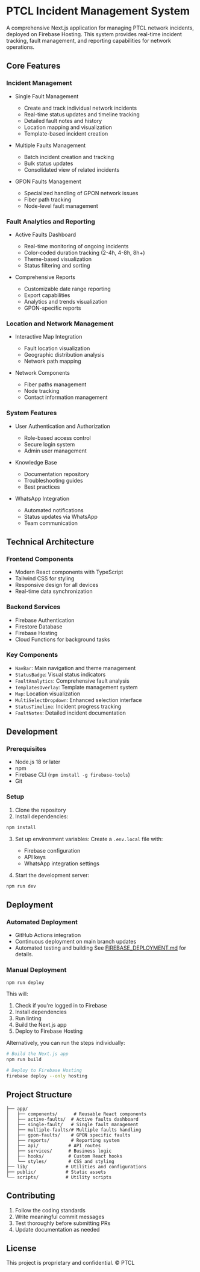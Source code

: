 # PTCL Incident Management System

A comprehensive Next.js application for managing PTCL network incidents, deployed on Firebase Hosting. This system provides real-time incident tracking, fault management, and reporting capabilities for network operations.

## Core Features

### Incident Management
- Single Fault Management
  - Create and track individual network incidents
  - Real-time status updates and timeline tracking
  - Detailed fault notes and history
  - Location mapping and visualization
  - Template-based incident creation

- Multiple Faults Management
  - Batch incident creation and tracking
  - Bulk status updates
  - Consolidated view of related incidents

- GPON Faults Management
  - Specialized handling of GPON network issues
  - Fiber path tracking
  - Node-level fault management

### Fault Analytics and Reporting
- Active Faults Dashboard
  - Real-time monitoring of ongoing incidents
  - Color-coded duration tracking (2-4h, 4-8h, 8h+)
  - Theme-based visualization
  - Status filtering and sorting

- Comprehensive Reports
  - Customizable date range reporting
  - Export capabilities
  - Analytics and trends visualization
  - GPON-specific reports

### Location and Network Management
- Interactive Map Integration
  - Fault location visualization
  - Geographic distribution analysis
  - Network path mapping

- Network Components
  - Fiber paths management
  - Node tracking
  - Contact information management

### System Features
- User Authentication and Authorization
  - Role-based access control
  - Secure login system
  - Admin user management

- Knowledge Base
  - Documentation repository
  - Troubleshooting guides
  - Best practices

- WhatsApp Integration
  - Automated notifications
  - Status updates via WhatsApp
  - Team communication

## Technical Architecture

### Frontend Components
- Modern React components with TypeScript
- Tailwind CSS for styling
- Responsive design for all devices
- Real-time data synchronization

### Backend Services
- Firebase Authentication
- Firestore Database
- Firebase Hosting
- Cloud Functions for background tasks

### Key Components
- `NavBar`: Main navigation and theme management
- `StatusBadge`: Visual status indicators
- `FaultAnalytics`: Comprehensive fault analysis
- `TemplatesOverlay`: Template management system
- `Map`: Location visualization
- `MultiSelectDropdown`: Enhanced selection interface
- `StatusTimeline`: Incident progress tracking
- `FaultNotes`: Detailed incident documentation

## Development

### Prerequisites
- Node.js 18 or later
- npm
- Firebase CLI (`npm install -g firebase-tools`)
- Git

### Setup

1. Clone the repository
2. Install dependencies:

```bash
npm install
```

3. Set up environment variables:
   Create a `.env.local` file with:
   - Firebase configuration
   - API keys
   - WhatsApp integration settings

4. Start the development server:

```bash
npm run dev
```

## Deployment

### Automated Deployment
- GitHub Actions integration
- Continuous deployment on main branch updates
- Automated testing and building
See [FIREBASE_DEPLOYMENT.md](./FIREBASE_DEPLOYMENT.md) for details.

### Manual Deployment

```bash
npm run deploy
```

This will:
1. Check if you're logged in to Firebase
2. Install dependencies
3. Run linting
4. Build the Next.js app
5. Deploy to Firebase Hosting

Alternatively, you can run the steps individually:

```bash
# Build the Next.js app
npm run build

# Deploy to Firebase Hosting
firebase deploy --only hosting
```

## Project Structure

```
├── app/
│   ├── components/      # Reusable React components
│   ├── active-faults/  # Active faults dashboard
│   ├── single-fault/   # Single fault management
│   ├── multiple-faults/# Multiple faults handling
│   ├── gpon-faults/    # GPON specific faults
│   ├── reports/        # Reporting system
│   ├── api/           # API routes
│   ├── services/      # Business logic
│   ├── hooks/         # Custom React hooks
│   └── styles/        # CSS and styling
├── lib/              # Utilities and configurations
├── public/           # Static assets
└── scripts/          # Utility scripts
```

## Contributing

1. Follow the coding standards
2. Write meaningful commit messages
3. Test thoroughly before submitting PRs
4. Update documentation as needed

## License

This project is proprietary and confidential. © PTCL
